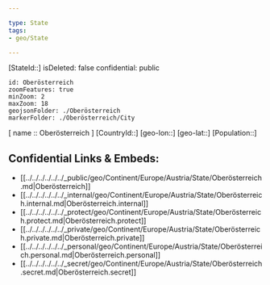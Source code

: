 ```yaml
---

type: State
tags:
- geo/State

---
```

[StateId::]
isDeleted: false
confidential: public
```leaflet
id: Oberösterreich
zoomFeatures: true 
minZoom: 2 
maxZoom: 18
geojsonFolder: ./Oberösterreich
markerFolder: ./Oberösterreich/City
```

[ name :: Oberösterreich ]
[CountryId::]
[geo-lon::]
[geo-lat::]
[Population::]



## Confidential Links & Embeds: 
- [[../../../../../../_public/geo/Continent/Europe/Austria/State/Oberösterreich.md|Oberösterreich]] 
- [[../../../../../../_internal/geo/Continent/Europe/Austria/State/Oberösterreich.internal.md|Oberösterreich.internal]] 
- [[../../../../../../_protect/geo/Continent/Europe/Austria/State/Oberösterreich.protect.md|Oberösterreich.protect]] 
- [[../../../../../../_private/geo/Continent/Europe/Austria/State/Oberösterreich.private.md|Oberösterreich.private]] 
- [[../../../../../../_personal/geo/Continent/Europe/Austria/State/Oberösterreich.personal.md|Oberösterreich.personal]] 
- [[../../../../../../_secret/geo/Continent/Europe/Austria/State/Oberösterreich.secret.md|Oberösterreich.secret]] 
